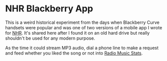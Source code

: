 # NHR Blackberry App

This is a weird historical experiment from the days when Blackberry Curve handsets were popular and was one of two versions of a mobile app I wrote for [NHR](https://nhradio.org.uk/). It's shared here after I found it on an old hard drive but really shouldn't be used for any modern purpose.

As the time it could stream MP3 audio, dial a phone line to make a request and feed whether you liked the song or not into [Radio Music Stats](https://github.com/steelegbr/radiomusicstats).